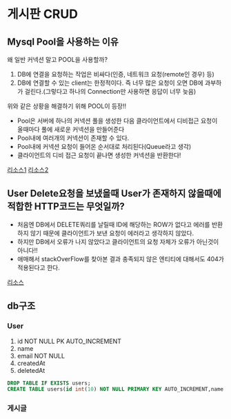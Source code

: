 # 게시판 CRUD

## Mysql Pool을 사용하는 이유

왜 일반 커넥션 말고 POOL을 사용할까?

1. DB에 연결을 요청하는 작업은 비싸다(인증, 네트워크 요청(remote인 경우) 등)
2. DB에 연결할 수 있는 client는 한정적이다. 즉 너무 많은 요청이 오면 DB에 과부하가 걸린다.(그렇다고 하나의 Connection만 사용하면 응답이 너무 늦음)

위와 같은 상황을 해결하기 위해 POOL이 등장!!

- Pool은 서버에 하나의 커넥션 풀을 생성한 다음 클라이언트에서 디비접근 요청이 올때마다 풀에 새로운 커넥션을 만들어준다
- Pool내에 여러개의 커넥션이 존재할 수 있다.
- Pool내에 커넥션 요청이 들어온 순서대로 처리된다(Queue라고 생각)
- 클라이언트의 디비 접근 요청이 끝나면 생성한 커넥션을 반환한다!

[리소스1](https://stackoverflow.com/questions/9736188/mysql-persistent-connection-vs-connection-pooling)
[리소스2](https://stackoverflow.com/questions/4041114/what-is-database-pooling)

## User Delete요청을 보냈을때 User가 존재하지 않을때에 적합한 HTTP코드는 무엇일까?

- 처음엔 DB에서 DELETE쿼리를 날릴때 ID에 해당하는 ROW가 없다고 에러를 반환하지 않기 때문에 클라이언트가 보낸 요청이 에러라고 생각하지 않았다.
- 하지만 DB에서 오류가 나지 않았다고 클라이언트의 요청 자체가 오류가 아닌것이 아니다!!
- 애매해서 stackOverFlow를 찾아본 결과 충족되지 않은 엔티티에 대해서도 404가 적용된다고 한다.

[리소스](https://stackoverflow.com/questions/5604816/whats-the-most-appropriate-http-status-code-for-an-item-not-found-error-page)

## db구조

### User

1. id NOT NULL PK AUTO_INCREMENT
2. name
3. email NOT NULL
4. createdAt
5. deletedAt

```sql
DROP TABLE IF EXISTS users;
CREATE TABLE users(id int(10) NOT NULL PRIMARY KEY AUTO_INCREMENT,name varchar(10),email varchar(63) UNIQUE KEY,createdAt datetime, deletedAt datetime, updatedAt datetime);
```

### 게시글

